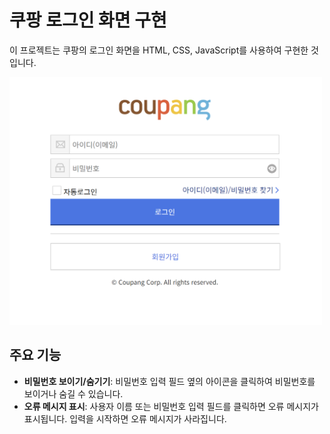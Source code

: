 # 쿠팡 로그인 화면 구현

이 프로젝트는 쿠팡의 로그인 화면을 HTML, CSS, JavaScript를 사용하여 구현한 것입니다.

<img src="https://github.com/secgyu/COUPANG_LOGIN/blob/main/coupang.png" alt="Login" width="500">

## 주요 기능

- **비밀번호 보이기/숨기기**: 비밀번호 입력 필드 옆의 아이콘을 클릭하여 비밀번호를 보이거나 숨길 수 있습니다.
- **오류 메시지 표시**: 사용자 이름 또는 비밀번호 입력 필드를 클릭하면 오류 메시지가 표시됩니다. 입력을 시작하면 오류 메시지가 사라집니다.
